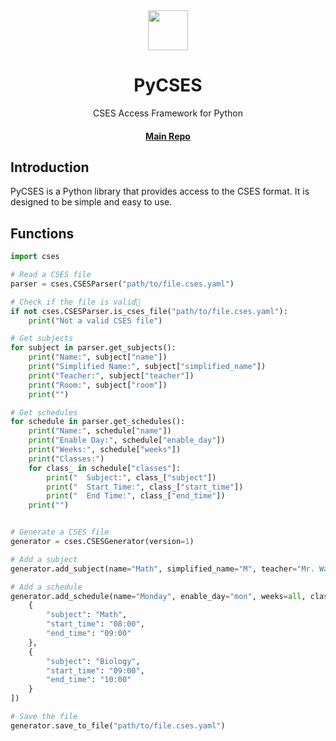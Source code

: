 <div align="center">

<image src="http://m.qpic.cn/psc?/V51UyG6T2hLdbN0oEgHl3fEkH73KqJt7/TmEUgtj9EK6.7V8ajmQrEEsEylM*52lTktZHLze*PTbMCd2wg4o5kkEyKNVsVL9UM5xK4GLClF.TOL*ty*FnqAuxBQmobbAoJ.gYMo62EQY!/mnull&bo=wADAAAAAAAADByI!&rf=photolist&t=5" height="64"/>

# PyCSES

CSES Access Framework for Python

#### [Main Repo](https://github.com/CSES-org/CSES)

</div>

## Introduction

PyCSES is a Python library that provides access to the CSES format. It is designed to be simple and easy to use.

## Functions

```python
import cses

# Read a CSES file
parser = cses.CSESParser("path/to/file.cses.yaml")

# Check if the file is valid
if not cses.CSESParser.is_cses_file("path/to/file.cses.yaml"):
    print("Not a valid CSES file")

# Get subjects
for subject in parser.get_subjects():
    print("Name:", subject["name"])
    print("Simplified Name:", subject["simplified_name"])
    print("Teacher:", subject["teacher"])
    print("Room:", subject["room"])
    print("")

# Get schedules
for schedule in parser.get_schedules():
    print("Name:", schedule["name"])
    print("Enable Day:", schedule["enable_day"])
    print("Weeks:", schedule["weeks"])
    print("Classes:")
    for class_ in schedule["classes"]:
        print("  Subject:", class_["subject"])
        print("  Start Time:", class_["start_time"])
        print("  End Time:", class_["end_time"])
    print("")


# Generate a CSES file
generator = cses.CSESGenerator(version=1)

# Add a subject
generator.add_subject(name="Math", simplified_name="M", teacher="Mr. Wang", room="101")

# Add a schedule
generator.add_schedule(name="Monday", enable_day="mon", weeks=all, classes=[
    {
        "subject": "Math",
        "start_time": "08:00",
        "end_time": "09:00"
    },
    {
        "subject": "Biology",
        "start_time": "09:00",
        "end_time": "10:00"
    }
])

# Save the file
generator.save_to_file("path/to/file.cses.yaml")
```


